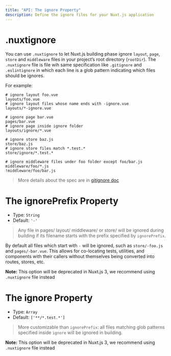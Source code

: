 ```yaml
---
title: "API: The ignore Property"
description: Define the ignore files for your Nuxt.js application
---
```


# .nuxtignore

You can use `.nuxtignore` to let Nuxt.js building phase ignore `layout`, `page`, `store` and `middleware` files in your project’s root directory (`rootDir`). The `.nuxtignore` file is file wih same specification like `.gitignore` and `.eslintignore` in which each line is a glob pattern indicating which files should be ignores.

For example:

```
# ignore layout foo.vue
layouts/foo.vue
# ignore layout files whose name ends with -ignore.vue
layouts/*-ignore.vue

# ignore page bar.vue
pages/bar.vue
# ignore page inside ignore folder
layouts/ignore/*.vue

# ignore store baz.js
store/baz.js
# ignore store files match *.test.*
store/ignore/*.test.*

# ignore middleware files under foo folder except foo/bar.js
middleware/foo/*.js
!middleware/foo/bar.js
```

> More details about the spec are in [gitignore doc](https://git-scm.com/docs/gitignore)

# The ignorePrefix Property

- Type: `String`
- Default: `'-'`

> Any file in pages/ layout/ middleware/ or store/ will be ignored during building if its filename starts with the prefix specified by `ignorePrefix`.

By default all files which start with `-` will be ignored, such as `store/-foo.js` and `pages/-bar.vue`. This allows for co-locating tests, utilities, and components with their callers without themselves being converted into routes, stores, etc.

**Note:** This option will be deprecated in Nuxt.js 3, we recommend using `.nuxtignore` file instead

# The ignore Property

- Type: `Array`
- Default: `['**/*.test.*']`

> More customizable than `ignorePrefix`: all files matching glob patterns specified inside `ignore` will be ignored in building.

**Note:** This option will be deprecated in Nuxt.js 3, we recommend using `.nuxtignore` file instead

